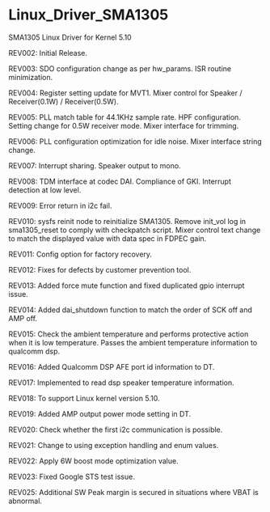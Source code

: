 # Linux_Driver_SMA1305
SMA1305 Linux Driver for Kernel 5.10

REV002: Initial Release.

REV003: SDO configuration change as per hw_params.
		ISR routine minimization.

REV004: Register setting update for MVT1.
		Mixer control for Speaker / Receiver(0.1W) / Receiver(0.5W).

REV005: PLL match table for 44.1KHz sample rate.
		HPF configuration.
		Setting change for 0.5W receiver mode.
		Mixer interface for trimming.

REV006: PLL configuration optimization for idle noise.
		Mixer interface string change.

REV007: Interrupt sharing.
		Speaker output to mono.
		
REV008: TDM interface at codec DAI.
		Compliance of GKI.
		Interrupt detection at low level.

REV009: Error return in i2c fail.

REV010: sysfs reinit node to reinitialize SMA1305.
		Remove init_vol log in sma1305_reset to comply with checkpatch script.
		Mixer control text change to match the displayed value with data spec in FDPEC gain.

REV011: Config option for factory recovery.

REV012: Fixes for defects by customer prevention tool.

REV013: Added force mute function and fixed duplicated gpio interrupt issue.

REV014: Added dai_shutdown function to match the order of SCK off and AMP off.

REV015: Check the ambient temperature and performs protective action when it is low temperature.
		Passes the ambient temperature information to qualcomm dsp.

REV016: Added Qualcomm DSP AFE port id information to DT.

REV017: Implemented to read dsp speaker temperature information.

REV018: To support Linux kernel version 5.10.

REV019: Added AMP output power mode setting in DT.

REV020: Check whether the first i2c communication is possible.

REV021: Change to using exception handling and enum values.

REV022: Apply 6W boost mode optimization value.

REV023: Fixed Google STS test issue.

REV025: Additional SW Peak margin is secured in situations where VBAT is abnormal.